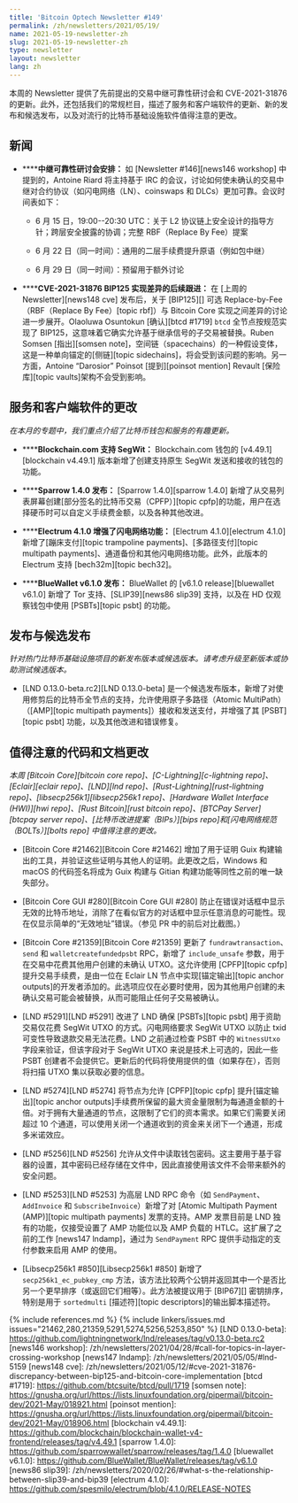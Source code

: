 ```yaml
---
title: 'Bitcoin Optech Newsletter #149'
permalink: /zh/newsletters/2021/05/19/
name: 2021-05-19-newsletter-zh
slug: 2021-05-19-newsletter-zh
type: newsletter
layout: newsletter
lang: zh
---
```

本周的 Newsletter 提供了先前提出的交易中继可靠性研讨会和 CVE-2021-31876 的更新。此外，还包括我们的常规栏目，描述了服务和客户端软件的更新、新的发布和候选发布，以及对流行的比特币基础设施软件值得注意的更改。

## 新闻

- **<!--relay-reliability-workshop-scheduled-->****中继可靠性研讨会安排：**
  如 [Newsletter #146][news146 workshop] 中提到的，Antoine Riard 将主持基于 IRC 的会议，讨论如何使未确认的交易中继对合约协议（如闪电网络（LN）、coinswaps 和 DLCs）更加可靠。会议时间表如下：

  - 6 月 15 日，19:00--20:30 UTC：关于 L2 协议链上安全设计的指导方针；跨层安全披露的协调；完整 RBF（Replace By Fee）提案

  - 6 月 22 日（同一时间）：通用的二层手续费提升原语（例如包中继）

  - 6 月 29 日（同一时间）：预留用于额外讨论

- **<!--cve-2021-31876-bip125-implementation-discrepancy-follow-up-->****CVE-2021-31876 BIP125 实现差异的后续跟进：**
  在 [上周的 Newsletter][news148 cve] 发布后，关于 [BIP125][] 可选 Replace-by-Fee（RBF（Replace By Fee）[topic rbf]）与 Bitcoin Core 实现之间差异的讨论进一步展开。Olaoluwa Osuntokun [确认][btcd #1719] `btcd` 全节点按规范实现了 BIP125，这意味着它确实允许基于继承信号的子交易被替换。Ruben Somsen [指出][somsen note]，空间链（spacechains）的一种假设变体，这是一种单向锚定的[侧链][topic sidechains]，将会受到该问题的影响。另一方面，Antoine “Darosior” Poinsot [提到][poinsot mention] Revault [保险库][topic vaults]架构不会受到影响。

## 服务和客户端软件的更改

*在本月的专题中，我们重点介绍了比特币钱包和服务的有趣更新。*

- **<!--blockchain-com-supports-segwit-->****Blockchain.com 支持 SegWit：** Blockchain.com 钱包的 [v4.49.1][blockchain v4.49.1] 版本新增了创建支持原生 SegWit 发送和接收的钱包的功能。

- **<!--sparrow-1-4-0-released-->****Sparrow 1.4.0 发布：** [Sparrow 1.4.0][sparrow 1.4.0] 新增了从交易列表屏幕创建[部分签名的比特币交易（CPFP）][topic cpfp]的功能，用户在选择硬币时可以自定义手续费金额，以及各种其他改进。

- **<!--electrum-4-1-0-enhances-lightning-features-->****Electrum 4.1.0 增强了闪电网络功能：** [Electrum 4.1.0][electrum 4.1.0] 新增了[蹦床支付][topic trampoline payments]、[多路径支付][topic multipath payments]、通道备份和其他闪电网络功能。此外，此版本的 Electrum 支持 [bech32m][topic bech32]。

- **<!--bluewallet-v6-1-0-released-->****BlueWallet v6.1.0 发布：** BlueWallet 的 [v6.1.0 release][bluewallet v6.1.0] 新增了 Tor 支持、[SLIP39][news86 slip39] 支持，以及在 HD 仅观察钱包中使用 [PSBTs][topic psbt] 的功能。

## 发布与候选发布

*针对热门比特币基础设施项目的新发布版本或候选版本。请考虑升级至新版本或协助测试候选版本。*

- [LND 0.13.0-beta.rc2][LND 0.13.0-beta] 是一个候选发布版本，新增了对使用修剪后的比特币全节点的支持，允许使用原子多路径（Atomic MultiPath）（[AMP][topic multipath payments]）接收和发送支付，并增强了其 [PSBT][topic psbt] 功能，以及其他改进和错误修复。

## 值得注意的代码和文档更改

*本周 [Bitcoin Core][bitcoin core repo]、[C-Lightning][c-lightning repo]、[Eclair][eclair repo]、[LND][lnd repo]、[Rust-Lightning][rust-lightning repo]、[libsecp256k1][libsecp256k1 repo]、[Hardware Wallet Interface (HWI)][hwi repo]、[Rust Bitcoin][rust bitcoin repo]、[BTCPay Server][btcpay server repo]、[比特币改进提案（BIPs）][bips repo]和[闪电网络规范（BOLTs）][bolts repo] 中值得注意的更改。*

- [Bitcoin Core #21462][Bitcoin Core #21462] 增加了用于证明 Guix 构建输出的工具，并验证这些证明与其他人的证明。此更改之后，Windows 和 macOS 的代码签名将成为 Guix 构建与 Gitian 构建功能等同性之前的唯一缺失部分。

- [Bitcoin Core GUI #280][Bitcoin Core GUI #280] 防止在错误对话框中显示无效的比特币地址，消除了在看似官方的对话框中显示任意消息的可能性。现在仅显示简单的“无效地址”错误。（参见 PR 中的前后对比截图。）

- [Bitcoin Core #21359][Bitcoin Core #21359] 更新了 `fundrawtransaction`、`send` 和 `walletcreatefundedpsbt` RPC，新增了 `include_unsafe` 参数，用于在交易中花费其他用户创建的未确认 UTXO。这允许使用 [CPFP][topic cpfp] 提升交易手续费，是由一位在 Eclair LN 节点中实现[锚定输出][topic anchor outputs]的开发者添加的。此选项应仅在必要时使用，因为其他用户创建的未确认交易可能会被替换，从而可能阻止任何子交易被确认。

- [LND #5291][LND #5291] 改进了 LND 确保 [PSBTs][topic psbt] 用于资助交易仅花费 SegWit UTXO 的方式。闪电网络要求 SegWit UTXO 以防止 txid 可变性导致退款交易无法花费。LND 之前通过检查 PSBT 中的 `WitnessUtxo` 字段来验证，但该字段对于 SegWit UTXO 来说是技术上可选的，因此一些 PSBT 创建者不会提供它。更新后的代码将使用提供的值（如果存在），否则将扫描 UTXO 集以获取必要的信息。

- [LND #5274][LND #5274] 将节点为允许 [CPFP][topic cpfp] 提升[锚定输出][topic anchor outputs]手续费所保留的最大资金量限制为每通道金额的十倍。对于拥有大量通道的节点，这限制了它们的资本需求。如果它们需要关闭超过 10 个通道，可以使用关闭一个通道收到的资金来关闭下一个通道，形成多米诺效应。

- [LND #5256][LND #5256] 允许从文件中读取钱包密码。这主要用于基于容器的设置，其中密码已经存储在文件中，因此直接使用该文件不会带来额外的安全问题。

- [LND #5253][LND #5253] 为高层 LND RPC 命令（如 `SendPayment`、`AddInvoice` 和 `SubscribeInvoice`）新增了对 [Atomic Multipath Payment (AMP)][topic multipath payments] 发票的支持。AMP 发票目前是 LND 独有的功能，仅接受设置了 AMP 功能位以及 AMP 负载的 HTLC。这扩展了之前的工作 [news147 lndamp]，通过为 `SendPayment` RPC 提供手动指定的支付参数来启用 AMP 的使用。

- [Libsecp256k1 #850][Libsecp256k1 #850] 新增了 `secp256k1_ec_pubkey_cmp` 方法，该方法比较两个公钥并返回其中一个是否比另一个更早排序（或返回它们相等）。此方法被提议用于 [BIP67][] 密钥排序，特别是用于 `sortedmulti` [描述符][topic descriptors]的输出脚本描述符。

{% include references.md %}
{% include linkers/issues.md issues="21462,280,21359,5291,5274,5256,5253,850" %}
[LND 0.13.0-beta]: https://github.com/lightningnetwork/lnd/releases/tag/v0.13.0-beta.rc2
[news146 workshop]: /zh/newsletters/2021/04/28/#call-for-topics-in-layer-crossing-workshop
[news147 lndamp]: /zh/newsletters/2021/05/05/#lnd-5159
[news148 cve]: /zh/newsletters/2021/05/12/#cve-2021-31876-discrepancy-between-bip125-and-bitcoin-core-implementation
[btcd #1719]: https://github.com/btcsuite/btcd/pull/1719
[somsen note]: https://gnusha.org/url/https://lists.linuxfoundation.org/pipermail/bitcoin-dev/2021-May/018921.html
[poinsot mention]: https://gnusha.org/url/https://lists.linuxfoundation.org/pipermail/bitcoin-dev/2021-May/018906.html
[blockchain v4.49.1]: https://github.com/blockchain/blockchain-wallet-v4-frontend/releases/tag/v4.49.1
[sparrow 1.4.0]: https://github.com/sparrowwallet/sparrow/releases/tag/1.4.0
[bluewallet v6.1.0]: https://github.com/BlueWallet/BlueWallet/releases/tag/v6.1.0
[news86 slip39]: /zh/newsletters/2020/02/26/#what-s-the-relationship-between-slip39-and-bip39
[electrum 4.1.0]: https://github.com/spesmilo/electrum/blob/4.1.0/RELEASE-NOTES
